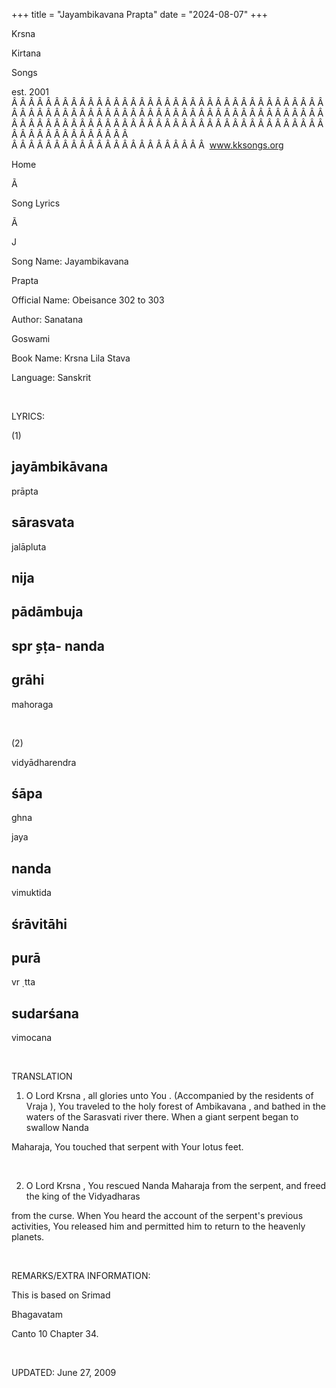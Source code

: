 +++ 
title = "Jayambikavana Prapta"
date = "2024-08-07"
+++

Krsna
 
Kirtana
 
Songs

est. 2001
Â Â Â Â Â Â Â Â Â Â Â Â Â Â Â Â Â Â Â Â Â Â Â Â Â Â Â Â Â Â Â Â Â Â Â Â Â Â Â Â Â Â Â Â Â Â Â Â Â Â Â Â Â Â Â Â Â Â Â Â Â Â Â Â Â Â Â Â Â Â Â Â Â Â Â Â Â Â Â Â Â Â Â Â Â Â Â Â Â Â Â Â Â Â Â Â Â Â Â Â Â Â Â Â Â Â Â Â Â Â Â Â Â Â Â Â Â Â Â Â Â Â Â Â Â  
Â Â Â Â Â Â Â Â Â Â Â Â Â Â Â Â Â Â Â Â Â Â Â  
www.kksongs.org








Home


Ã 
 
Song Lyrics
 
Ã 
 
J


Song Name: 
Jayambikavana
 
Prapta


Official Name: Obeisance 302 to 303


Author: 
Sanatana
 
Goswami


Book Name: 
Krsna
 Lila 
Stava


Language: 
Sanskrit




 


LYRICS:


(1)


jayāmbikāvana
-
prāpta


sārasvata
-
jalāpluta




nija
-
pādāmbuja
-
spr
̣ṣṭa-
nanda
-
grāhi
-
mahoraga
 


 


(2)


vidyādharendra
 
śāpa
-
ghna
 
jaya
 
nanda
-
vimuktida
 


śrāvitāhi
-
purā
-
vr
̣
tta
 
sudarśana
-
vimocana


 


TRANSLATION


1) O Lord 
Krsna
, all glories unto 
You
.
(Accompanied by the residents of 
Vraja
), 
You
 traveled to the holy forest of 
Ambikavana
,
and bathed in the waters of the 
Sarasvati
 river
there. When a giant serpent began to swallow 
Nanda

Maharaja, You touched that serpent with 
Your
 lotus
feet.


 


2) O Lord 
Krsna
, You rescued 
Nanda
 Maharaja
from the serpent, and freed the king of the 
Vidyadharas

from the curse. When You heard the account of the serpent's previous
activities, You released him and permitted him to return to the heavenly
planets.


 


REMARKS/EXTRA INFORMATION:


This
is based on 
Srimad
 
Bhagavatam

Canto 10 Chapter 34.


 


UPDATED:
 June 27, 2009